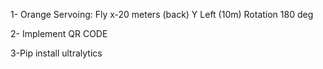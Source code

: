 1- Orange Servoing: Fly x-20 meters (back) Y  Left (10m) Rotation 180 deg

2- Implement QR CODE

3-Pip install ultralytics
